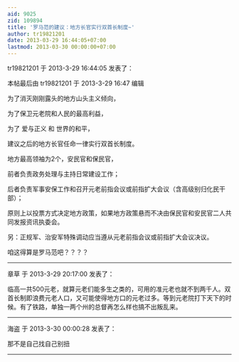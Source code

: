 ```yaml
---
aid: 9025
zid: 109894
title: '罗马范的建议：地方长官实行双首长制度~'
author: tr19821201
date: 2013-03-29 16:44:05+07:00
lastmod: 2013-03-30 00:00:00+07:00
---
```


tr19821201 于 2013-3-29 16:44:05 发表了：

本帖最后由 tr19821201 于 2013-3-29 16:47 编辑 

为了消灭刚刚露头的地方山头主义倾向，

为了保卫元老院和人民的最高利益，

为了 爱与正义 和 世界的和平，

建议之后的地方长官任命一律实行双首长制度。

地方最高领袖为2个，安民官和保民官，

前者负责政务处理与主持日常建设工作；

后者负责军事安保工作和召开元老前指会议或前指扩大会议（含高级别归化民干部）；

原则上以投票方式决定地方政策，如果地方政策悬而不决由保民官和安民官二人共同发报资讯执委会。

另：正规军、治安军特殊调动应当遵从元老前指会议或前指扩大会议决议。

咱这得算是罗马范吧？？？？

---------

章草 于 2013-3-29 20:17:00 发表了：

临高一共500元老，就算元老们能多生之类的，可用的准元老也就不到两千人。双首长制即浪费元老人口，又可能使得地方口的元老过多。等到元老院打下天下的时候。有了铁路，单独一两个州的总督再怎么样也搞不出叛乱来。

---------

海盗 于 2013-3-30 00:00:28 发表了：

那不是自己找自己别扭

---------

